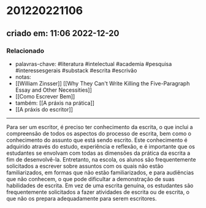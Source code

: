 # 201220221106
## criado em: 11:06 2022-12-20

### Relacionado
- palavras-chave: #literatura #intelectual #academia #pesquisa #interessesgerais #substack #escrita #escrivão 
- notas: 
- [[William Zinsser]] [[Why They Can't Write Killing the Five-Paragraph Essay and Other Necessities]]
- [[Como Escrever Bem]]
- também: [[A práxis na prática]]
- [[A práxis do escritor]]
---
Para ser um escritor, é preciso ter conhecimento da escrita, o que inclui a compreensão de todos os aspectos do processo de escrita, bem como o conhecimento do assunto que está sendo escrito. Este conhecimento é adquirido através do estudo, experiência e reflexão, e é importante que os estudantes se envolvam com todas as dimensões da prática da escrita a fim de desenvolvê-la. Entretanto, na escola, os alunos são frequentemente solicitados a escrever sobre assuntos com os quais não estão familiarizados, em formas que não estão familiarizados, e para audiências que não conhecem, o que pode dificultar a demonstração de suas habilidades de escrita. Em vez de uma escrita genuína, os estudantes são frequentemente solicitados a fazer atividades de escrita ou de escrita, o que não os prepara adequadamente para serem escritores.
